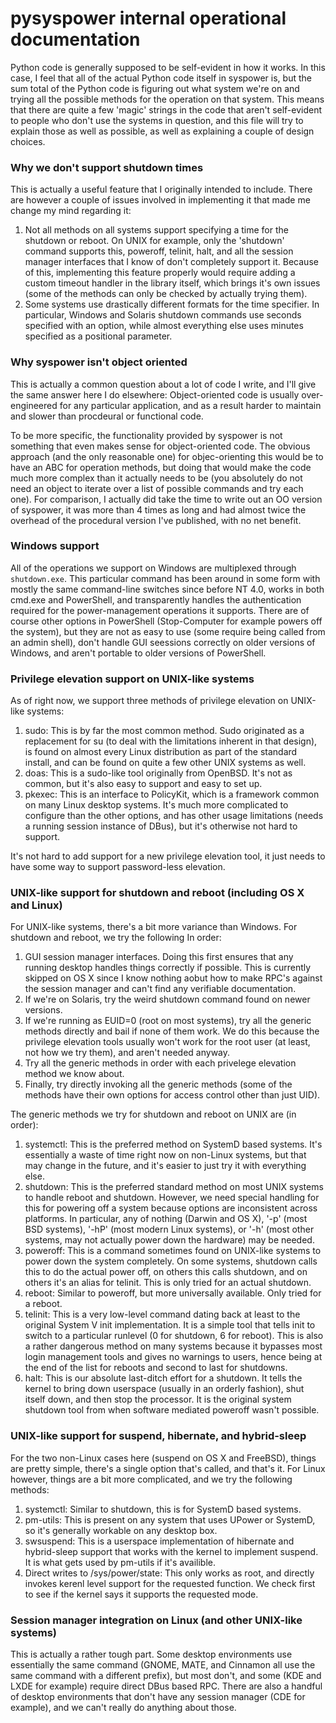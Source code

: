 # pysyspower internal operational documentation #
Python code is generally supposed to be self-evident in how it works.
In this case, I feel that all of the actual Python code itself in syspower
is, but the sum total of the Python code is figuring out what system we're
on and trying all the possible methods for the operation on that system.
This means that there are quite a few 'magic' strings in the code that
aren't self-evident to people who don't use the systems in question,
and this file will try to explain those as well as possible, as well as
explaining a couple of design choices.

### Why we don't support shutdown times ###
This is actually a useful feature that I originally intended to include.
There are however a couple of issues involved in implementing it that
made me change my mind regarding it:
1. Not all methods on all systems support specifying a time for the
shutdown or reboot.  On UNIX for example, only the 'shutdown' command
supports this, poweroff, telinit, halt, and all the session manager
interfaces that I know of don't completely support it.  Because of this,
implementing this feature properly would require adding a custom timeout
handler in the library itself, which brings it's own issues (some of
the methods can only be checked by actually trying them).
2. Some systems use drastically different formats for the time specifier.
In particular, Windows and Solaris shutdown commands use seconds specified
with an option, while almost everything else uses minutes specified as
a positional parameter.

### Why syspower isn't object oriented ###
This is actually a common question about a lot of code I write, and
I'll give the same answer here I do elsewhere:
Object-oriented code is usually over-engineered for any particular
application, and as a result harder to maintain and slower than procdeural
or functional code.

To be more specific, the functionality provided by syspower is not
something that even makes sense for object-oriented code.  The obvious
approach (and the only reasonable one) for objec-orienting this would
be to have an ABC for operation methods, but doing that would make the
code much more complex than it actually needs to be (you absolutely do
not need an object to iterate over a list of possible commands and try
each one).  For comparison, I actually did take the time to write out
an OO version of syspower, it was more than 4 times as long and had
almost twice the overhead of the procedural version I've published,
with no net benefit.

### Windows support ###
All of the operations we support on Windows are multiplexed through
`shutdown.exe`.  This particular command has been around in some form
with mostly the same command-line switches since before NT 4.0, works in
both cmd.exe and PowerShell, and transparently handles the authentication
required for the power-management operations it supports.  There are of
course other options in PowerShell (Stop-Computer for example powers off
the system), but they are not as easy to use (some require being called
from an admin shell), don't handle GUI seessions correctly on older
versions of Windows, and aren't portable to older versions of PowerShell.

### Privilege elevation support on UNIX-like systems ###
As of right now, we support three methods of privilege elevation on
UNIX-like systems:
1. sudo: This is by far the most common method.  Sudo originated as a
replacement for su (to deal with the limitations inherent in that design),
is found on almost every Linux distribution as part of the standard
install, and can be found on quite a few other UNIX systems as well.
2. doas: This is a sudo-like tool originally from OpenBSD.  It's not as
common, but it's also easy to support and easy to set up.
3. pkexec: This is an interface to PolicyKit, which is a framework common
on many Linux desktop systems.  It's much more complicated to configure
than the other options, and has other usage limitations (needs a running
session instance of DBus), but it's otherwise not hard to support.

It's not hard to add support for a new privilege elevation tool, it just
needs to have some way to support password-less elevation.

### UNIX-like support for shutdown and reboot (including OS X and Linux) ###
For UNIX-like systems, there's a bit more variance than Windows.
For shutdown and reboot, we try the following In order:
1. GUI session manager interfaces.  Doing this first ensures that any
running desktop handles things correctly if possible.  This is currently
skipped on OS X since I know nothing aobut how to make RPC's against
the session manager and can't find any verifiable documentation.
2. If we're on Solaris, try the weird shutdown command found on newer
versions.
3. If we're running as EUID=0 (root on most systems), try all the generic
methods directly and bail if none of them work.  We do this because the
privilege elevation tools usually won't work for the root user (at least,
not how we try them), and aren't needed anyway.
4. Try all the generic methods in order with each privelege elevation
method we know about.
5. Finally, try directly invoking all the generic methods (some of the
methods have their own options for access control other than just UID).

The generic methods we try for shutdown and reboot on UNIX are (in order):
1. systemctl: This is the preferred method on SystemD based systems.
It's essentially a waste of time right now on non-Linux systems, but
that may change in the future, and it's easier to just try it with
everything else.
2. shutdown: This is the preferred standard method on most UNIX systems
to handle reboot and shutdown.  However, we need special handling for
this for powering off a system because options are inconsistent across
platforms.  In particular, any of nothing (Darwin and OS X), '-p'
(most BSD systems), '-hP' (most modern Linux systems), or '-h' (most
other systems, may not actually power down the hardware) may be needed.
3. poweroff: This is a command sometimes found on UNIX-like systems to
power down the system completely.  On some systems, shutdown calls this
to do the actual power off, on others this calls shutdown, and on others
it's an alias for telinit.  This is only tried for an actual shutdown.
4. reboot: Similar to poweroff, but more universally available.
Only tried for a reboot.
5. telinit: This is a very low-level command dating back at least to the
original System V init implementation.  It is a simple tool that tells
init to switch to a particular runlevel (0 for shutdown, 6 for reboot).
This is also a rather dangerous method on many systems because it bypasses
most login management tools and gives no warnings to users, hence being
at the end of the list for reboots and second to last for shutdowns.
6. halt: This is our absolute last-ditch effort for a shutdown.  It tells
the kernel to bring down userspace (usually in an orderly fashion), shut
itself down, and then stop the processor.  It is the original system
shutdown tool from when software mediated poweroff wasn't possible.

### UNIX-like support for suspend, hibernate, and hybrid-sleep ###
For the two non-Linux cases here (suspend on OS X and FreeBSD), things
are pretty simple, there's a single option that's called, and that's it.
For Linux however, things are a bit more complicated, and we try the
following methods:
1. systemctl: Similar to shutdown, this is for SystemD based systems.
2. pm-utils: This is present on any system that uses UPower or SystemD,
so it's generally workable on any desktop box.
3. swsuspend: This is a userspace implementation of hibernate and
hybrid-sleep support that works with the kernel to implement suspend.
It is what gets used by pm-utils if it's availible.
4. Direct writes to /sys/power/state: This only works as root, and
directly invokes kerenl level support for the requested function.
We check first to see if the kernel says it supports the requested mode.

### Session manager integration on Linux (and other UNIX-like systems) ###
This is actually a rather tough part.  Some desktop environments use
essentially the same command (GNOME, MATE, and Cinnamon all use the
same command with a different prefix), but most don't, and some (KDE
and LXDE for example) require direct DBus based RPC.  There are also
a handful of desktop environments that don't have any session manager
(CDE for example), and we can't really do anything about those.
